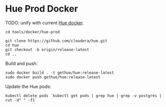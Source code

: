 # Hue Prod Docker

TODO: unify with current [Hue docker](/tools/docker).

```
cd tools/docker/hue-prod

git clone https://github.com/cloudera/hue.git
cd hue
git checkout -b origin/release-latest
cd ..
```

Build and push:

```
sudo docker build . -t gethue/hue:release-latest
sudo docker push gethue/hue:release-latest
```

Update the Hue pods:

```
kubectl delete pods `kubectl get pods | grep hue | grep -v postgres | cut -d" " -f1`
```